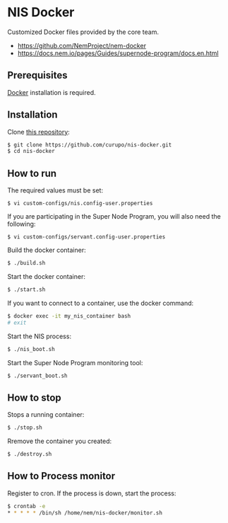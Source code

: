 # NIS Docker

Customized Docker files provided by the core team.

- https://github.com/NemProject/nem-docker
- https://docs.nem.io/pages/Guides/supernode-program/docs.en.html


## Prerequisites

[Docker](https://docs.docker.com/get-docker/) installation is required.

## Installation

Clone [this repository](https://github.com/curupo/nis-docker):

```bash
$ git clone https://github.com/curupo/nis-docker.git
$ cd nis-docker
```

## How to run

The required values must be set:

```text
$ vi custom-configs/nis.config-user.properties
```

If you are participating in the Super Node Program, you will also need the following:

```text
$ vi custom-configs/servant.config-user.properties
```

Build the docker container:

```bash
$ ./build.sh
```

Start the docker container:

```bash
$ ./start.sh
```

If you want to connect to a container, use the docker command:

```bash
$ docker exec -it my_nis_container bash
# exit
```

Start the NIS process:

```bash
$ ./nis_boot.sh
```

Start the Super Node Program monitoring tool:

```bash
$ ./servant_boot.sh
```

## How to stop

Stops a running container:

```bash
$ ./stop.sh
```

Rremove the container you created:

```bash
$ ./destroy.sh
```

## How to Process monitor

Register to cron. If the process is down, start the process:

```bash
$ crontab -e
* * * * * /bin/sh /home/nem/nis-docker/monitor.sh
```
